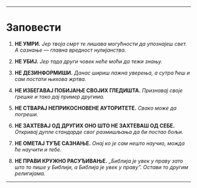 -----
# Заповести

1. **НЕ УМРИ.**
    *Јер твоја смрт те лишава могућности да упознајеш свет. А сазнање — главна вредност нулијанства.*

2. **НЕ УБИЈ.**
    *Јер тада други човек неће моћи да тежи знању.*

3. **НЕ ДЕЗИНФОРМИШИ.**
    *Данас шириш лажна уверења, а сутра ћеш и сам постати њихова жртва.*

4. **НЕ ИЗБЕГАВАЈ ПОБИЈАЊЕ СВОЈИХ ГЛЕДИШТА.**
    *Признавај своје грешке и тако дај пример другима.*

5. **НЕ СТВАРАЈ НЕПРИКОСНОВЕНЕ АУТОРИТЕТЕ.**
    *Свако може да погреши.*

6. **НЕ ЗАХТЕВАЈ ОД ДРУГИХ ОНО ШТО НЕ ЗАХТЕВАШ ОД СЕБЕ.**
    *Откривај дупле стандарде свог размишљања да би постао бољи.*

7. **НЕ ОМЕТАЈ ТУЂЕ САЗНАЊЕ.**
    *Онај ко је сам нешто научио, можда ће научити и тебе.*

8. **НЕ ПРАВИ КРУЖНО РАСУЂИВАЊЕ.**
    *„Библија је увек у праву зато што то пише у Библији, а Библија је увек у праву”. Остави то другим религијама.*
-----